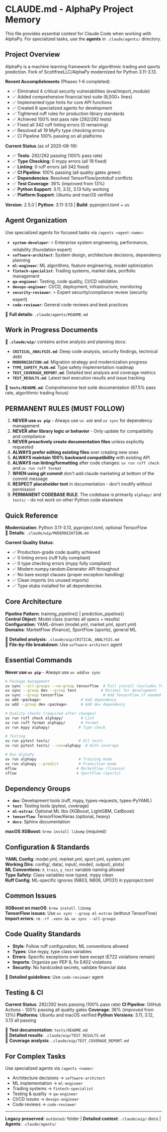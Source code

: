 # CLAUDE.md - AlphaPy Project Memory

This file provides essential context for Claude Code when working with AlphaPy. For specialized tasks, use the **agents** in `.claude/agents/` directory.

## Project Overview

AlphaPy is a machine learning framework for algorithmic trading and sports prediction. Fork of ScottfreeLLC/AlphaPy modernized for Python 3.11-3.13.

**Recent Accomplishments** (Phases 1-6 completed):
- ✅ Eliminated 4 critical security vulnerabilities (eval/import_module)
- ✅ Added comprehensive financial test suite (6,000+ lines)
- ✅ Implemented type hints for core API functions
- ✅ Created 8 specialized agents for development
- ✅ Tightened ruff rules for production library standards
- ✅ Achieved 100% test pass rate (292/292 tests)
- ✅ Fixed all 342 ruff linting errors (0 remaining)
- ✅ Resolved all 19 MyPy type checking errors
- ✅ CI Pipeline 100% passing on all platforms

**Current Status** (as of 2025-08-19):
- ✅ **Tests**: 292/292 passing (100% pass rate)
- ✅ **Type Checking**: 0 mypy errors (all 19 fixed)
- ✅ **Linting**: 0 ruff errors (all 342 fixed)
- ✅ **CI Pipeline**: 100% passing (all quality gates green)
- ✅ **Dependencies**: Resolved TensorFlow/protobuf conflicts
- ✅ **Test Coverage**: 36% (improved from 13%)
- ✅ **Python Support**: 3.11, 3.12, 3.13 fully working
- ✅ **Platform Support**: Ubuntu and macOS verified

**Version**: 2.5.0 | **Python**: 3.11-3.13 | **Build**: pyproject.toml + uv

## Agent Organization

Use specialized agents for focused tasks via `/agents <agent-name>`:

- **`system-developer`**: ⭐ Enterprise system engineering, performance, reliability (foundation expert)
- **`software-architect`**: System design, architecture decisions, dependency planning
- **`ml-engineer`**: ML algorithms, feature engineering, model optimization  
- **`fintech-specialist`**: Trading systems, market data, portfolio management
- **`qa-engineer`**: Testing, code quality, CI/CD validation
- **`devops-engineer`**: CI/CD, deployment, infrastructure, monitoring
- **`security-reviewer`**: ⭐ Expert security/compliance review (security expert)
- **`code-reviewer`**: General code reviews and best practices

📁 **Full details**: `.claude/agents/README.md`

## Work in Progress Documents

📁 **`.claude/wip/`** contains active analysis and planning docs:
- **`CRITICAL_ANALYSIS.md`**: Deep code analysis, security findings, technical debt
- **`MODERNIZATION.md`**: Migration strategy and modernization progress  
- **`TYPE_SAFETY_PLAN.md`**: Type safety implementation roadmap
- **`TEST_COVERAGE_REPORT.md`**: Detailed test analysis and coverage metrics
- **`TEST_RESULTS.md`**: Latest test execution results and issue tracking

📁 **`tests/README.md`**: Comprehensive test suite documentation (67.5% pass rate, algorithmic trading focus)

## PERMANENT RULES (MUST FOLLOW)

1. **NEVER use `uv pip`** - Always use `uv add` and `uv sync` for dependency management
2. **NEVER alter library logic or behavior** - Only update for compatibility and compliance  
3. **NEVER proactively create documentation files** unless explicitly requested
4. **ALWAYS prefer editing existing files** over creating new ones
5. **ALWAYS maintain 100% backward compatibility** with existing API
6. **ALWAYS run linting/formatting** after code changes: `uv run ruff check` and `uv run ruff format`
7. **WHEN using git commit** don't add claude marketing at bottom of the commit message
8. **RESPECT placeholder text** in documentation - don't modify without permission
9. **PERMANENT CODEBASE RULE**: The codebase is primarily `alphapy/` and `tests/` - do not work on other Python code elsewhere

## Quick Reference

**Modernization**: Python 3.11-3.13, pyproject.toml, optional TensorFlow  
📁 **Details**: `.claude/wip/MODERNIZATION.md`

**Current Quality Status**:
- ✅ Production-grade code quality achieved
- ✅ 0 linting errors (ruff fully compliant)
- ✅ 0 type checking errors (mypy fully compliant)
- ✅ Modern numpy.random.Generator API throughout
- ✅ No bare except clauses (proper exception handling)
- ✅ Clean imports (no unused imports)
- ✅ Type stubs installed for all dependencies

## Core Architecture

**Pipeline Pattern**: training_pipeline() | prediction_pipeline()  
**Central Object**: Model class (carries all specs + results)  
**Configuration**: YAML-driven (model.yml, market.yml, sport.yml)  
**Domains**: MarketFlow (finance), SportFlow (sports), general ML

📁 **Detailed analysis**: `.claude/wip/CRITICAL_ANALYSIS.md`  
📁 **File-by-file breakdown**: Use `software-architect` agent

## Essential Commands

**Never use `uv pip`** - Always use `uv add`/`uv sync`

```bash
# Package management
uv sync --all-groups --no-group tensorflow  # Full install (excludes TensorFlow)
uv sync --group dev --group test           # Minimal for development
uv sync --group tensorflow                  # Add TensorFlow if needed (Linux/Windows)
uv add <package>                  # Add dependency
uv add --group dev <package>      # Add dev dependency

# Quality checks (required after changes)
uv run ruff check alphapy/        # Lint
uv run ruff format alphapy/       # Format  
uv run mypy alphapy/             # Type check

# Testing
uv run pytest tests/             # All tests
uv run pytest tests/ --cov=alphapy  # With coverage

# Run AlphaPy
uv run alphapy                   # Training mode
uv run alphapy --predict         # Prediction mode
mflow                           # MarketFlow (finance)
sflow                           # SportFlow (sports)
```

## Dependency Groups

- **`dev`**: Development tools (ruff, mypy, types-requests, types-PyYAML)
- **`test`**: Testing tools (pytest, coverage)  
- **`ml-extras`**: Optional ML libs (XGBoost, LightGBM, CatBoost)
- **`tensorflow`**: TensorFlow/Keras (optional, heavy)
- **`docs`**: Sphinx documentation

**macOS XGBoost**: `brew install libomp` (required)

## Configuration & Standards

**YAML Config**: model.yml, market.yml, sport.yml, system.yml  
**Working Dirs**: config/, data/, input/, model/, output/, plots/  
**ML Conventions**: `X_train`, `y_test` variable naming allowed  
**Type Safety**: Class variables now typed, mypy clean  
**Ruff Config**: ML-specific ignores (N803, N806, UP031) in pyproject.toml

## Common Issues

**XGBoost on macOS**: `brew install libomp`  
**TensorFlow issues**: Use `uv sync --group ml-extras` (without TensorFlow)  
**Import errors**: `rm -rf .venv && uv sync --all-groups`

## Code Quality Standards

- **Style**: Follow ruff configuration, ML conventions allowed
- **Types**: Use mypy, type class variables  
- **Errors**: Specific exceptions over bare except (E722 violations remain)
- **Imports**: Organize per PEP 8, fix E402 violations
- **Security**: No hardcoded secrets, validate financial data

📁 **Detailed guidelines**: Use `code-reviewer` agent

## Testing & CI

**Current Status**: 292/292 tests passing (100% pass rate)
**CI Pipeline**: GitHub Actions - 100% passing all quality gates
**Coverage**: 36% (improved from 13%)
**Platforms**: Ubuntu and macOS verified
**Python Versions**: 3.11, 3.12, 3.13 all passing

📁 **Test documentation**: `tests/README.md`  
📁 **Detailed results**: `.claude/wip/TEST_RESULTS.md`  
📁 **Coverage analysis**: `.claude/wip/TEST_COVERAGE_REPORT.md`

## For Complex Tasks

Use specialized agents via `/agents <name>`:
- Architecture decisions → `software-architect`
- ML implementation → `ml-engineer`  
- Trading systems → `fintech-specialist`
- Testing & quality → `qa-engineer`
- CI/CD issues → `devops-engineer`
- Code reviews → `code-reviewer`

---
**Legacy preserved**: `outdated/` folder | **Detailed context**: `.claude/wip/` docs | **Agents**: `.claude/agents/`